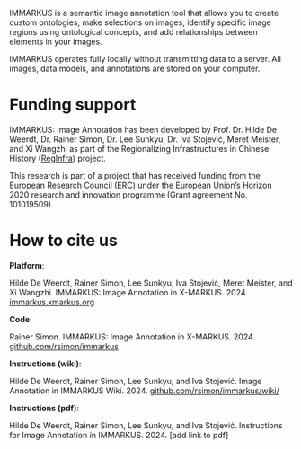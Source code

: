 IMMARKUS is a semantic image annotation tool that allows you to create custom ontologies, make selections on images, identify specific image regions using ontological concepts, and add relationships between elements in your images.  

IMMARKUS operates fully locally without transmitting data to a server. All images, data models, and annotations are stored on your computer.  

# **Funding support**

IMMARKUS: Image Annotation has been developed by Prof. Dr. Hilde De Weerdt, Dr. Rainer Simon, Dr. Lee Sunkyu, Dr. Iva Stojević, Meret Meister, and Xi Wangzhi as part of the Regionalizing Infrastructures in Chinese History ([RegInfra](https://www.infrastructurelives.eu/)) project. 

This research is part of a project that has received funding from the European Research Council (ERC) under the European Union’s Horizon 2020 research and innovation programme (Grant agreement No. 101019509).

# **How to cite us**

**Platform**:

Hilde De Weerdt, Rainer Simon, Lee Sunkyu, Iva Stojević, Meret Meister, and Xi Wangzhi. IMMARKUS: Image Annotation in X-MARKUS. 2024. [immarkus.xmarkus.org](https://immarkus.xmarkus.org/)

**Code**:

Rainer Simon. IMMARKUS: Image Annotation in X-MARKUS. 2024. [github.com/rsimon/immarkus](https://github.com/rsimon/immarkus) 

**Instructions (wiki)**:

Hilde De Weerdt, Rainer Simon, Lee Sunkyu, and Iva Stojević. Image Annotation in IMMARKUS Wiki. 2024. [github.com/rsimon/immarkus/wiki/](https://github.com/rsimon/immarkus/wiki)

**Instructions (pdf)**:

Hilde De Weerdt, Rainer Simon, Lee Sunkyu, and Iva Stojević. Instructions for Image Annotation in IMMARKUS. 2024. [add link to pdf]